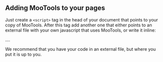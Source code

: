 Adding MooTools to your pages
-----------------------------

Just create a `<script>` tag in the head of your document that points to your copy of MooTools. After this tag add another one that either points to an external file with your own javascript that uses MooTools, or write it inline:

  <!DOCTYPE html>
  <html>
    <head>
      <meta http-equiv="Content-Type" content="text/html; charset=UTF-8" />
      <title>Your title</title>
      <script type="text/javascript" src="mootools.js"></script>
      <script type="text/javascript" src="yourSiteCode.js"></script>
      <script type="text/javascript">
        //or write some code in-line
      </script>
    </head>
    <body>....</body>
  </html>

We recommend that you have your code in an external file, but where you put it is up to you.